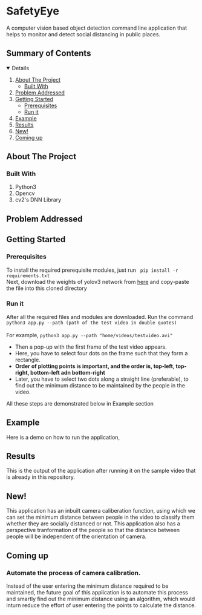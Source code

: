 # SafetyEye

A computer vision based object detection command line application that helps to monitor and detect social distancing in public places.


## Summary of Contents

<details open="open">
  <ol>
    <li>
      <a href="#about-the-project">About The Project</a>
      <ul>
        <li><a href="#built-with">Built With</a></li>
      </ul>
    </li>
    <li><a href="#problem-addressed">Problem Addressed</a></li>
    <li>
      <a href="#getting-started">Getting Started</a>
      <ul>
        <li><a href="#prerequisites">Prerequisites</a></li>
        <li><a href="#run-it">Run it</a></li>
      </ul>
    </li>
    <li><a href="#example">Example</a></li>
    <li><a href="#results">Results</a></li>
    <li><a href="#new">New!</a></li>
    <li><a href="#coming-up">Coming up</a></li>
    
  </ol>
</details>

## About The Project

### Built With
1. Python3
2. Opencv
3. cv2's DNN Library

## Problem Addressed


## Getting Started
### Prerequisites
To install the required prerequisite modules, just run
``` pip install -r requirements.txt```
<br>
Next, download the weights of yolov3 network from [here](href="https://pjreddie.com/media/files/yolov3.weights) and copy-paste the file into this cloned directory


### Run it
After all the required files and modules are downloaded. Run the command 
<br>
```python3 app.py --path (path of the test video in double quotes)```
<br>
<br>
For example, ```python3 app.py --path "home/videos/testvideo.avi" ```
<br>
- Then a pop-up with the first frame of the test video appears.
- Here, you have to select four dots on the frame such that they form a rectangle.
- **Order of plotting points is important, and the order is, top-left, top-right, bottom-left adn bottom-right**
- Later, you have to select two dots along a straight line (preferable), to find out the minimum distance to be maintained by the people in the video. 

All these steps are demonstrated below in Example section

## Example
Here is a demo on how to run the application,

## Results
This is the output of the application after running it on the sample video that is already in this repository.


## New!
This application has an inbuilt camera caliberation function, using which we can set the minimum distance between people in the video to classify them whether they are socially distanced or not. This application also has a perspective tranformation of the people so that the distance between people will be independent of the orientation of camera.

## Coming up
### Automate the process of camera calibration.
Instead of the user entering the minimum distance required to be maintained, the future goal of this application is to automate this process and smartly find out the minimum distance using an algorithm, which would inturn reduce the effort of user entering the points to calculate the distance.


